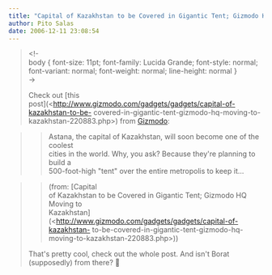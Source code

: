 ```yaml
---
title: "Capital of Kazakhstan to be Covered in Gigantic Tent; Gizmodo HQ Moving to Kazakhstan"
author: Pito Salas
date: 2006-12-11 23:08:54
---
```


>
> <!-  
>  body { font-size: 11pt; font-family: Lucida Grande; font-style: normal;
> font-variant: normal; font-weight: normal; line-height: normal }  
>  ->
>
> Check out [this  
>  post](<http://www.gizmodo.com/gadgets/gadgets/capital-of-kazakhstan-to-be-
> covered-in-gigantic-tent-gizmodo-hq-moving-to-kazakhstan-220883.php>) from
> [Gizmodo](<http://www.gizmodo.com>):
>

>> Astana, the capital of Kazakhstan, will soon become one of the coolest  
>  cities in the world. Why, you ask? Because they're planning to build a  
>  500-foot-high "tent" over the entire metropolis to keep it…
>>

>> (from: [Capital  
>  of Kazakhstan to be Covered in Gigantic Tent; Gizmodo HQ Moving to  
>  Kazakhstan](<http://www.gizmodo.com/gadgets/gadgets/capital-of-kazakhstan-
> to-be-covered-in-gigantic-tent-gizmodo-hq-moving-to-kazakhstan-220883.php>))
>
> That's pretty cool, check out the whole post. And isn't Borat  
>  (supposedly) from there? 🙂


